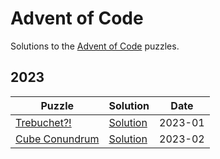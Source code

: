 # Advent of Code

Solutions to the [Advent of Code](https://adventofcode.com/) puzzles.

## 2023

| Puzzle | Solution | Date |
| ------ | -------- | ---- |
| [Trebuchet?!](https://adventofcode.com/2023/day/1) | [Solution](./AdventOfCode/Calendar/2023/Day01/Solution.cs) | 2023-01 |
| [Cube Conundrum](https://adventofcode.com/2023/day/2) | [Solution](./AdventOfCode/Calendar/2023/Day02/Solution.cs) | 2023-02 |
